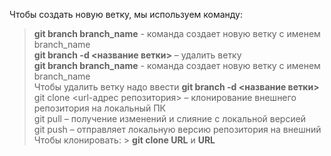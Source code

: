 Чтобы создать новую ветку, мы используем команду:  
> **git branch branch_name** - команда создает новую ветку с именем branch_name  
> **git branch -d <название ветки>** – удалить ветку  
> **git branch branch_name** - команда создает новую ветку с именем branch_name  
> Чтобы удалить ветку надо ввести **git branch -d <название ветки>**
>git clone <url-адрес репозитория> – клонирование внешнего репозитория на  локальный ПК  
>git pull – получение изменений и слияние с локальной версией  
>git push – отправляет локальную версию репозитория на внешний
Чтобы клонировать: > **git clone URL** и **URL**
